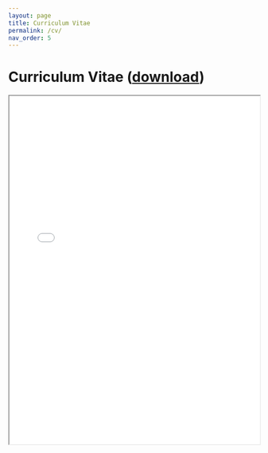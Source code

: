 ```yaml
---
layout: page
title: Curriculum Vitae
permalink: /cv/
nav_order: 5
---
```


# Curriculum Vitae ([download](../assets/cv/cv.pdf))

<iframe width="100%" height="700" src="/assets/cv/cv.pdf">If you are seeing this text, the preview of the CV failed. Most likely this happened because your browser does not support this technical feature. In this case, please download the CV using the link above.</iframe>
